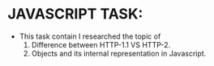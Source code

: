 # JAVASCRIPT TASK:
* This task contain I researched the topic of
  1. Difference between HTTP-1.1 VS HTTP-2.
  2. Objects and its internal representation in Javascript.